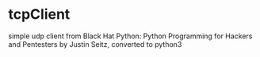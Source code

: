 # tcpClient
simple udp client from Black Hat Python: Python Programming for Hackers and Pentesters by Justin Seitz, converted to python3
